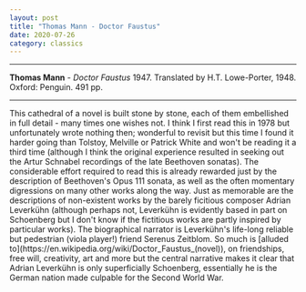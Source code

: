 ```yaml
---
layout: post
title: "Thomas Mann - Doctor Faustus"
date: 2020-07-26
category: classics
---
```



***
<b>Thomas Mann</b> - _Doctor Faustus_ 1947. Translated by H.T. Lowe-Porter, 1948. Oxford: Penguin. 491 pp.

***

<img align="right" src="https://i.pinimg.com/originals/03/14/83/031483d88f5f7325c781885f52afe3c6.jpg" alt=""> 
This cathedral of a novel is built stone by stone, each of them embellished in full detail - many times one wishes not.  I think I first read this in 1978 but unfortunately wrote nothing then; wonderful to revisit but this time I found it harder going than Tolstoy, Melville or Patrick White and won't be reading it a third time (although I think the original experience resulted in seeking out the Artur Schnabel recordings of the late Beethoven sonatas).  The considerable effort required to read this is already rewarded just by the description of Beethoven's Opus 111 sonata, as well as the often momentary digressions on many other works along the way.  Just as memorable are the descriptions of non-existent works by the barely ficitious composer Adrian Leverkühn (although perhaps not, Leverkühn is evidently based in part on Schoenberg but I don't know if the fictitious works are partly inspired by particular works). The biographical narrator is Leverkühn's life-long reliable but pedestrian (viola player!) friend Serenus Zeitblom.  So much is [alluded to](https://en.wikipedia.org/wiki/Doctor_Faustus_(novel)), on friendships, free will, creativity, art and more but the central narrative makes it clear that Adrian Leverkühn is only superficially Schoenberg, essentially he is the German nation made culpable for the Second World War.    

